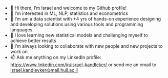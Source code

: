 - 👋 Hi there, I’m Israel and welcome to my Github profile!
- 👀 I’m interested in ML, NLP, statistics and econometrics
- 🌱 I’m am a data scientist with +4 yrs of hands-on experience designing and developing solutions using various tools and programming languages.
- 🧡 I love learning new statistical models and challenging myself to achieve better results 
- 💞️ I’m always looking to collaborate with new people and new projects to work on 
- 📫 Ask me anything on my LinkedIn profile: https://www.linkedin.com/in/israel-kandleker/ or send me an email to israel.kandleyker@mail.huji.ac.il

<!---
isrkan/isrkan is a ✨ special ✨ repository because its `README.md` (this file) appears on your GitHub profile.
You can click the Preview link to take a look at your changes.
--->
